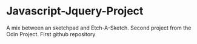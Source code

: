 # Javascript-Jquery-Project
A mix between an sketchpad and Etch-A-Sketch. Second project from the Odin Project.
First github repository
